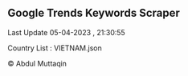 

## Google Trends Keywords Scraper 
 
Last Update 05-04-2023 , 21:30:55

Country List :
VIETNAM.json



© Abdul Muttaqin 
